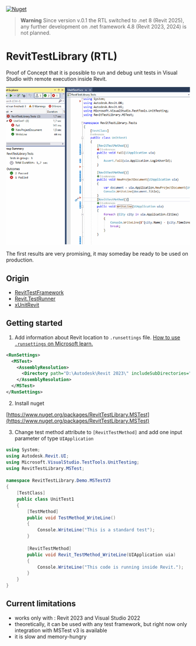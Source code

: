 [![Nuget](https://img.shields.io/nuget/v/RevitTestLibrary?color=%23004880&label=RevitTestLibrary%20nugets)](https://www.nuget.org/packages?q=RevitTestLibrary)

> **Warning**
Since version v.0.1 the RTL switched to .net 8 (Revit 2025), any further development on .net framework 4.8 (Revit 2023, 2024) is not planned.



# RevitTestLibrary (RTL)
Proof of Concept that it is possible to run and debug unit tests in Visual Studio with remote execution inside Revit.

![proof-of-concept](documentation/proof-of-concept.gif)

The first results are very promising, it may someday be ready to be used on production.

## Origin

- [RevitTestFramework ](https://github.com/DynamoDS/RevitTestFramework)
- [Revit.TestRunner](https://github.com/geberit/Revit.TestRunner)
- [xUnitRevit](https://github.com/specklesystems/xUnitRevit)

## Getting started

1) Add information about Revit location to `.runsettings` file. [How to use `.runsettings` on Microsoft learn.](https://learn.microsoft.com/en-us/visualstudio/test/configure-unit-tests-by-using-a-dot-runsettings-file?view=vs-2022)
```xml
<RunSettings>
  <MSTest> 
    <AssemblyResolution>
      <Directory path="D:\Autodesk\Revit 2023\" includeSubDirectories="false"/>
    </AssemblyResolution>
  </MSTest>
</RunSettings>
```

2) Install nuget

[https://www.nuget.org/packages/RevitTestLibrary.MSTest](https://www.nuget.org/packages/RevitTestLibrary.MSTest)

3) Change test method attribute to `[RevitTestMethod]` and add one input parameter of type `UIApplication`

```csharp
using System;
using Autodesk.Revit.UI;
using Microsoft.VisualStudio.TestTools.UnitTesting;
using RevitTestLibrary.MSTest;

namespace RevitTestLibrary.Demo.MSTestV3
{
    [TestClass]
    public class UnitTest1
    {
        [TestMethod]
        public void TestMethod_WriteLine()
        {
            Console.WriteLine("This is a standard test");
        }

        [RevitTestMethod]
        public void Revit_TestMethod_WriteLine(UIApplication uia)
        {
            Console.WriteLine("This code is running inside Revit.");
        }
    }
}
```

## Current limitations
 - works only with : Revit 2023 and Visual Studio 2022
 - theoretically, it can be used with any test framework, but right now only integration with MSTest v3 is available
 - it is slow and memory-hungry
